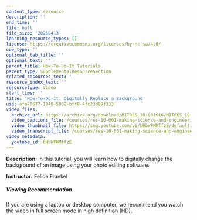 ```yaml
---
content_type: resource
description: ''
end_time: ''
file: null
file_size: '20258413'
learning_resource_types: []
license: https://creativecommons.org/licenses/by-nc-sa/4.0/
ocw_type: ''
optional_tab_title: ''
optional_text: ''
parent_title: How-To-Do-It Tutorials
parent_type: SupplementalResourceSection
related_resources_text: ''
resource_index_text: ''
resourcetype: Video
start_time: ''
title: 'How-To-Do-It: Digitally Replace a Background'
uid: afa76677-1040-5082-bff8-4fc23d89f333
video_files:
  archive_url: https://archive.org/download/MITRES.10-001S16/MITRES_10-001S16_Track38_300k.mp4
  video_captions_file: /courses/res-10-001-making-science-and-engineering-pictures-a-practical-guide-to-presenting-your-work-spring-2016/83d5d177bd125e7b8f24f24592c2a703_bHbWFHMffzE.vtt
  video_thumbnail_file: https://img.youtube.com/vi/bHbWFHMffzE/default.jpg
  video_transcript_file: /courses/res-10-001-making-science-and-engineering-pictures-a-practical-guide-to-presenting-your-work-spring-2016/414b053f543563d492aa9df9b27acb22_bHbWFHMffzE.pdf
video_metadata:
  youtube_id: bHbWFHMffzE
---
```


**Description:** In this tutorial, you will learn how to digitally change the background of an image using your photo editing software.

**Instructor:** Felice Frankel

##### Viewing Recommendation

If you are using a laptop or desktop computer, we recommend you watch the video in full screen mode in high definition (HD).

